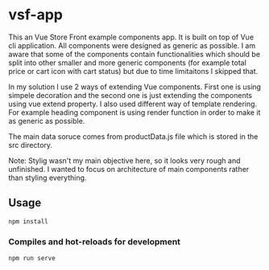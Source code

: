 # vsf-app

This an Vue Store Front example components app. It is built on top of Vue cli application.
All components were designed as generic as possible. I am aware that some of the components contain functionalities which should be split into other smaller and more generic components (for example total price or cart icon with cart status) but due to time limitaitons I skipped that.

In my solution I use 2 ways of extending Vue components. First one is using simpele decoration and the second one is just extending the components using vue extend property. I also used different way of template rendering. For example heading component is using render function in order to make it as generic as possible.

The main data soruce comes from productData.js file which is stored in the src directory.

Note: Stylig wasn't my main objective here, so it looks very rough and unfinished. I wanted to focus on architecture of main components rather than styling everything.

## Usage

```
npm install
```

### Compiles and hot-reloads for development

```
npm run serve
```
